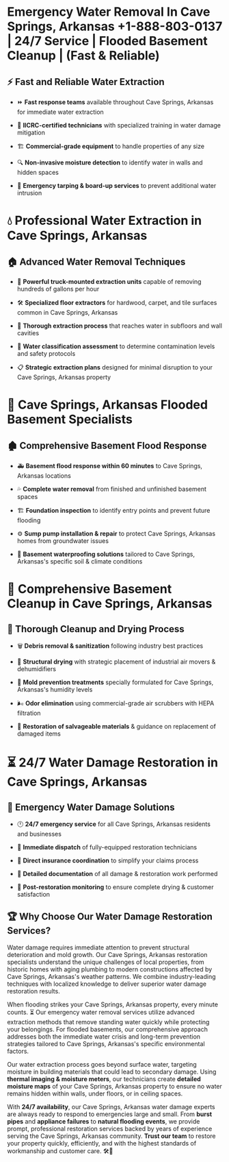 # Emergency Water Removal In Cave Springs, Arkansas +1-888-803-0137 | 24/7 Service | Flooded Basement Cleanup | (Fast & Reliable)  

## ⚡ Fast and Reliable Water Extraction  
- ⏩ **Fast response teams** available throughout Cave Springs, Arkansas for immediate water extraction  
- 🏅 **IICRC-certified technicians** with specialized training in water damage mitigation  
- 🏗️ **Commercial-grade equipment** to handle properties of any size  
- 🔍 **Non-invasive moisture detection** to identify water in walls and hidden spaces  
- 🛑 **Emergency tarping & board-up services** to prevent additional water intrusion  

# 💧 Professional Water Extraction in Cave Springs, Arkansas  

## 🏠 Advanced Water Removal Techniques  
- 🚛 **Powerful truck-mounted extraction units** capable of removing hundreds of gallons per hour  
- 🛠️ **Specialized floor extractors** for hardwood, carpet, and tile surfaces common in Cave Springs, Arkansas  
- 📏 **Thorough extraction process** that reaches water in subfloors and wall cavities  
- 🧪 **Water classification assessment** to determine contamination levels and safety protocols  
- 📋 **Strategic extraction plans** designed for minimal disruption to your Cave Springs, Arkansas property  

# 🌊 Cave Springs, Arkansas Flooded Basement Specialists  

## 🏚️ Comprehensive Basement Flood Response  
- 🚑 **Basement flood response within 60 minutes** to Cave Springs, Arkansas locations  
- 💦 **Complete water removal** from finished and unfinished basement spaces  
- 🏗️ **Foundation inspection** to identify entry points and prevent future flooding  
- ⚙️ **Sump pump installation & repair** to protect Cave Springs, Arkansas homes from groundwater issues  
- 🌱 **Basement waterproofing solutions** tailored to Cave Springs, Arkansas's specific soil & climate conditions  

# 🧹 Comprehensive Basement Cleanup in Cave Springs, Arkansas  

## 🔄 Thorough Cleanup and Drying Process  
- 🗑️ **Debris removal & sanitization** following industry best practices  
- 💨 **Structural drying** with strategic placement of industrial air movers & dehumidifiers  
- 🦠 **Mold prevention treatments** specially formulated for Cave Springs, Arkansas's humidity levels  
- 🌬️ **Odor elimination** using commercial-grade air scrubbers with HEPA filtration  
- 🔧 **Restoration of salvageable materials** & guidance on replacement of damaged items  

# ⏳ 24/7 Water Damage Restoration in Cave Springs, Arkansas  

## 🚀 Emergency Water Damage Solutions  
- 🕛 **24/7 emergency service** for all Cave Springs, Arkansas residents and businesses  
- 🚒 **Immediate dispatch** of fully-equipped restoration technicians  
- 🏦 **Direct insurance coordination** to simplify your claims process  
- 📜 **Detailed documentation** of all damage & restoration work performed  
- 🔎 **Post-restoration monitoring** to ensure complete drying & customer satisfaction  

## 🏆 Why Choose Our Water Damage Restoration Services?  
Water damage requires immediate attention to prevent structural deterioration and mold growth. Our Cave Springs, Arkansas restoration specialists understand the unique challenges of local properties, from historic homes with aging plumbing to modern constructions affected by Cave Springs, Arkansas's weather patterns. We combine industry-leading techniques with localized knowledge to deliver superior water damage restoration results.  

When flooding strikes your Cave Springs, Arkansas property, every minute counts. ⏳ Our emergency water removal services utilize advanced extraction methods that remove standing water quickly while protecting your belongings. For flooded basements, our comprehensive approach addresses both the immediate water crisis and long-term prevention strategies tailored to Cave Springs, Arkansas's specific environmental factors.  

Our water extraction process goes beyond surface water, targeting moisture in building materials that could lead to secondary damage. Using **thermal imaging & moisture meters**, our technicians create **detailed moisture maps** of your Cave Springs, Arkansas property to ensure no water remains hidden within walls, under floors, or in ceiling spaces.  

With **24/7 availability**, our Cave Springs, Arkansas water damage experts are always ready to respond to emergencies large and small. From **burst pipes** and **appliance failures** to **natural flooding events**, we provide prompt, professional restoration services backed by years of experience serving the Cave Springs, Arkansas community. **Trust our team** to restore your property quickly, efficiently, and with the highest standards of workmanship and customer care. 🛠️💪  
